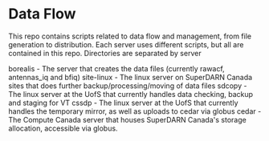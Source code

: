 # Data Flow
This repo contains scripts related to data flow and management, from file generation to distribution.
Each server uses different scripts, but all are contained in this repo. Directories are separated by server

borealis - The server that creates the data files (currently rawacf, antennas\_iq and bfiq)
site-linux - The linux server on SuperDARN Canada sites that does further backup/processing/moving of data files
sdcopy - The linux server at the UofS that currently handles data checking, backup and staging for VT
cssdp - The linux server at the UofS that currently handles the temporary mirror, as well as uploads to cedar via globus
cedar - The Compute Canada server that houses SuperDARN Canada's storage allocation, accessible via globus.


